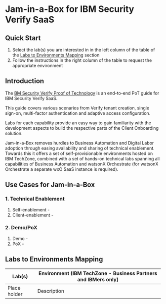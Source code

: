 # Jam-in-a-Box for IBM Security Verify SaaS
## Quick Start

1. Select the lab(s) you are interested in in the left column of the table of the [Labs to Environments Mapping](#labs-to-environments-mapping) section
2. Follow the instructions in the right column of the table to request the appropriate environment



## Introduction

The [BM Security Verify Proof of Technology](https://ibm.seismic.com/app?ContentId=510d65b5-e15c-4e55-b011-1afeaeaf9789) is an end-to-end PoT guide for IBM Security Verify SaaS.

This guide covers various scenarios from Verify tenant creation, single sign-on, multi-factor authentication and adaptive access configuration. 

Labs for each capability provide an easy way to gain familiarity with the development aspects to build the respective parts of the Client Onboarding solution.

Jam-in-a-Box removes hurdles to Business Automation and Digital Labor adoption through easing availability and sharing of technical enablement. Towards this it offers a set of self-provisionable environments hosted on IBM TechZone, combined with a set of hands-on technical labs spanning all capabilities of Business Automation and watsonX Orchestrate (for watsonX Orchestrate a separate wxO SaaS instance is required).



## Use Cases for Jam-in-a-Box

### 1. Technical Enablement

1. Self-enablement - 
2. Client-enablement - 

### 2. Demo/PoX

1. Demo - 
2. PoX - 

## Labs to Environments Mapping

| Lab(s)                                                       | Environment (IBM TechZone - Business Partners and IBMers only) |
| ------------------------------------------------------------ | ------------------------------------------------------------ |
Place holder | Description
